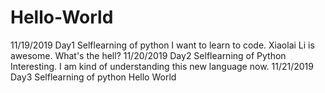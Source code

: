 # Hello-World
11/19/2019 Day1 Selflearning of python I want to learn to code. Xiaolai Li is awesome. What's the hell?
11/20/2019 Day2 Selflearning of Python Interesting. I am kind of understanding this new language now. 
11/21/2019 Day3 Selflearning of python Hello World
